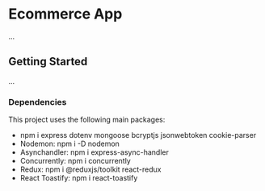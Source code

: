 # Ecommerce App

...

## Getting Started

...

### Dependencies

This project uses the following main packages:

- npm i express dotenv mongoose bcryptjs jsonwebtoken cookie-parser
- Nodemon: npm i -D nodemon
- Asynchandler: npm i express-async-handler
- Concurrently: npm i concurrently
- Redux: npm i @reduxjs/toolkit react-redux
- React Toastify: npm i react-toastify

